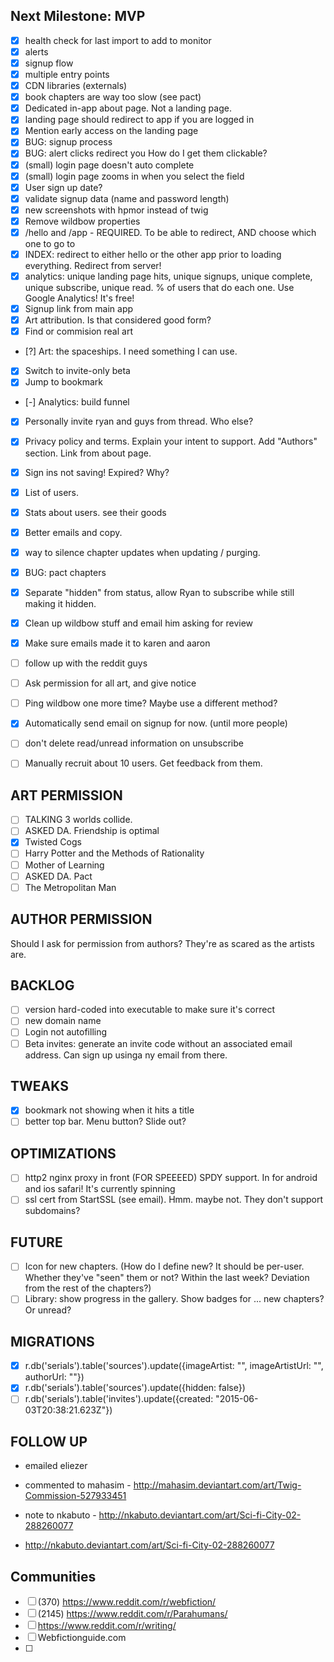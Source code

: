 
Next Milestone: MVP
-------------------
- [x] health check for last import to add to monitor
- [x] alerts
- [x] signup flow
- [x] multiple entry points
- [x] CDN libraries (externals)
- [x] book chapters are way too slow (see pact)
- [x] Dedicated in-app about page. Not a landing page.
- [x] landing page should redirect to app if you are logged in
- [x] Mention early access on the landing page
- [x] BUG: signup process
- [x] BUG: alert clicks redirect you How do I get them clickable?
- [x] (small) login page doesn't auto complete
- [x] (small) login page zooms in when you select the field
- [x] User sign up date?
- [x] validate signup data (name and password length)
- [x] new screenshots with hpmor instead of twig
- [x] Remove wildbow properties
- [x] /hello and /app - REQUIRED. To be able to redirect, AND choose which one to go to
- [x] INDEX: redirect to either hello or the other app prior to loading everything. Redirect from server!
- [x] analytics: unique landing page hits, unique signups, unique complete, unique subscribe, unique read. % of users that do each one. Use Google Analytics! It's free!
- [x] Signup link from main app
- [x] Art attribution. Is that considered good form?
- [x] Find or commision real art
- [?] Art: the spaceships. I need something I can use.
- [x] Switch to invite-only beta
- [x] Jump to bookmark
- [-] Analytics: build funnel
- [x] Personally invite ryan and guys from thread. Who else?
- [x] Privacy policy and terms. Explain your intent to support. Add "Authors" section. Link from about page.
- [x] Sign ins not saving! Expired? Why?
- [x] List of users.
- [x] Stats about users. see their goods
- [x] Better emails and copy.

- [x] way to silence chapter updates when updating / purging.
- [x] BUG: pact chapters
- [x] Separate "hidden" from status, allow Ryan to subscribe while still making it hidden.
- [x] Clean up wildbow stuff and email him asking for review

- [x] Make sure emails made it to karen and aaron
- [ ] follow up with the reddit guys
- [ ] Ask permission for all art, and give notice
- [ ] Ping wildbow one more time? Maybe use a different method?
- [x] Automatically send email on signup for now. (until more people)
- [ ] don't delete read/unread information on unsubscribe

- [ ] Manually recruit about 10 users. Get feedback from them.

ART PERMISSION
-----------------
- [ ] TALKING 3 worlds collide.
- [ ] ASKED DA. Friendship is optimal
- [x] Twisted Cogs
- [ ] Harry Potter and the Methods of Rationality
- [ ] Mother of Learning
- [ ] ASKED DA. Pact
- [ ] The Metropolitan Man

AUTHOR PERMISSION
-----------------
Should I ask for permission from authors? They're as scared as the artists are.

BACKLOG
----
- [ ] version hard-coded into executable to make sure it's correct
- [ ] new domain name
- [ ] Login not autofilling
- [ ] Beta invites: generate an invite code without an associated email address. Can sign up usinga ny email from there.

TWEAKS
------
- [x] bookmark not showing when it hits a title
- [ ] better top bar. Menu button? Slide out?

OPTIMIZATIONS
---------------------
- [ ] http2 nginx proxy in front (FOR SPEEEED) SPDY support. In for android and ios safari! It's currently spinning
- [ ] ssl cert from StartSSL (see email). Hmm. maybe not. They don't support subdomains?

FUTURE
-------
- [ ] Icon for new chapters. (How do I define new? It should be per-user. Whether they've "seen" them or not? Within the last week? Deviation from the rest of the chapters?)
- [ ] Library: show progress in the gallery. Show badges for ... new chapters? Or unread?

MIGRATIONS
----------
- [x] r.db('serials').table('sources').update({imageArtist: "", imageArtistUrl: "", authorUrl: ""})
- [x] r.db('serials').table('sources').update({hidden: false})
- [ ] r.db('serials').table('invites').update({created: "2015-06-03T20:38:21.623Z"})

FOLLOW UP
---------
- emailed eliezer
- commented to mahasim - http://mahasim.deviantart.com/art/Twig-Commission-527933451
- note to nkabuto - http://nkabuto.deviantart.com/art/Sci-fi-City-02-288260077

- http://nkabuto.deviantart.com/art/Sci-fi-City-02-288260077


Communities
------------
- [ ] (370) https://www.reddit.com/r/webfiction/
- [ ] (2145) https://www.reddit.com/r/Parahumans/
- [ ] https://www.reddit.com/r/writing/
- [ ] Webfictionguide.com
- [ ] 
